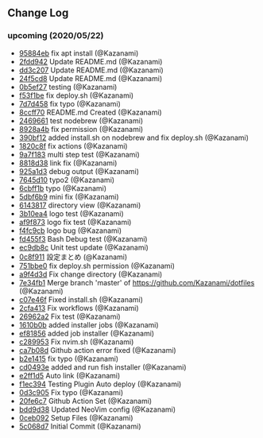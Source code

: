 ## Change Log

### upcoming (2020/05/22)
- [95884eb](https://github.com/Kazanami/dotfiles/commit/95884ebd30927e37edb69a730202da94a8a9704d) fix apt install (@Kazanami)
- [2fdd942](https://github.com/Kazanami/dotfiles/commit/2fdd942065e7374933491cc0fc370001cb005829) Update README.md (@Kazanami)
- [dd3c207](https://github.com/Kazanami/dotfiles/commit/dd3c207926dca3abc0bb2a80ccc6dd00c99bdaf5) Update README.md (@Kazanami)
- [24f5cd8](https://github.com/Kazanami/dotfiles/commit/24f5cd849f7824c88995fccb5d6eab43600b75b8) Update README.md (@Kazanami)
- [0b5ef27](https://github.com/Kazanami/dotfiles/commit/0b5ef271cf6b961c11978fdba0e572842025e6da) testing (@Kazanami)
- [f53f1be](https://github.com/Kazanami/dotfiles/commit/f53f1be7ea601636f1f294e517d380c057c69812) fix deploy.sh (@Kazanami)
- [7d7d458](https://github.com/Kazanami/dotfiles/commit/7d7d4580decd2130004357cd361d635942a17901) fix typo (@Kazanami)
- [8ccff70](https://github.com/Kazanami/dotfiles/commit/8ccff7061ee556cf9905a99b133639b3636f6f14) README.md Created (@Kazanami)
- [2469661](https://github.com/Kazanami/dotfiles/commit/246966181b0c8a5d227b7811579549e4ee21ff9b) test nodebrew (@Kazanami)
- [8928a4b](https://github.com/Kazanami/dotfiles/commit/8928a4b94f962d964976fd18fc60196d7e09bf3e) fix permission (@Kazanami)
- [390bf12](https://github.com/Kazanami/dotfiles/commit/390bf12cffd00bf0c900ef3dfef83781b998ed62) added install.sh on nodebrew and fix deploy.sh (@Kazanami)
- [1820c8f](https://github.com/Kazanami/dotfiles/commit/1820c8feaea00a8f7a760aacdcd806777aae9cdd) fix actions (@Kazanami)
- [9a7f183](https://github.com/Kazanami/dotfiles/commit/9a7f183f7e90a8fec7ca55bbd47609fec5883664) multi step test (@Kazanami)
- [8818d38](https://github.com/Kazanami/dotfiles/commit/8818d38ae7c9ea96dea955af32baa15e8753489d) link fix (@Kazanami)
- [925a1d3](https://github.com/Kazanami/dotfiles/commit/925a1d3ba42652cabb49afe2346656c1edcc2b9c) debug output (@Kazanami)
- [7645d10](https://github.com/Kazanami/dotfiles/commit/7645d105064f0e5178f6833dafecd9bf53cf6eba) typo2 (@Kazanami)
- [6cbff1b](https://github.com/Kazanami/dotfiles/commit/6cbff1b1c5d25dbc38e0014885c10ccf1f8182d5) typo (@Kazanami)
- [5dbf6b9](https://github.com/Kazanami/dotfiles/commit/5dbf6b9ec2f240eab4de288b632a75b77d0efcfa) mini fix (@Kazanami)
- [6143817](https://github.com/Kazanami/dotfiles/commit/6143817b207d991ea20d2caf9c586cdee6b8b773) directory view (@Kazanami)
- [3b10ea4](https://github.com/Kazanami/dotfiles/commit/3b10ea44bb7a8c70adb4903dd15ffbcfe259b771) logo test (@Kazanami)
- [af9f873](https://github.com/Kazanami/dotfiles/commit/af9f8731b560363cfb1bebed8956717f1dcaa2bd) logo fix test (@Kazanami)
- [f4fc9cb](https://github.com/Kazanami/dotfiles/commit/f4fc9cb7ad4da24bccf30a8312766f322b03b9b5) logo bug (@Kazanami)
- [fd455f3](https://github.com/Kazanami/dotfiles/commit/fd455f319ed538a5019b5b4a175710c57eddb0b0) Bash Debug test (@Kazanami)
- [ec9db8c](https://github.com/Kazanami/dotfiles/commit/ec9db8cf10acfbcf3d4bea4f3b75afe89e4dbb37) Unit test update (@Kazanami)
- [0c8f911](https://github.com/Kazanami/dotfiles/commit/0c8f9118c5d8404b112c6044f303474abc766e55) 設定まとめ (@Kazanami)
- [751bbe0](https://github.com/Kazanami/dotfiles/commit/751bbe02250022f25847d5aefcf1da8415ec948a) fix deploy.sh permission (@Kazanami)
- [a9f4d3d](https://github.com/Kazanami/dotfiles/commit/a9f4d3d951f9121634f8eb04accd9105c20ee8c7) Fix change directory (@Kazanami)
- [7e34fb1](https://github.com/Kazanami/dotfiles/commit/7e34fb1a28c4e544158051344c90da1ec92ef0b1) Merge branch 'master' of https://github.com/Kazanami/dotfiles (@Kazanami)
- [c07e46f](https://github.com/Kazanami/dotfiles/commit/c07e46f3b857d3ea92fa97e8240188a2008941e9) Fixed install.sh (@Kazanami)
- [2cfa413](https://github.com/Kazanami/dotfiles/commit/2cfa4137c306ac623b495828cf8207ae0a417edf) Fix workflows (@Kazanami)
- [26962a2](https://github.com/Kazanami/dotfiles/commit/26962a20e772da233c2e1ab6e6f0811edcf8d6a7) Fix test (@Kazanami)
- [1610b0b](https://github.com/Kazanami/dotfiles/commit/1610b0b2bcf3bf96f47bf5b6327b3d70195ddc72) added installer jobs (@Kazanami)
- [ef81856](https://github.com/Kazanami/dotfiles/commit/ef8185664ed4909ecc36ce30fc87fc95d082eaca) added job installer (@Kazanami)
- [c289953](https://github.com/Kazanami/dotfiles/commit/c289953bbfc4d0e73c925d926df7f5a2166af1b8) Fix nvim.sh (@Kazanami)
- [ca7b08d](https://github.com/Kazanami/dotfiles/commit/ca7b08dd0e8bec00a08a933e193d91820ab5e62b) Github action error fixed (@Kazanami)
- [b2e1415](https://github.com/Kazanami/dotfiles/commit/b2e14154d7a3fe234db8e211f25349efe17e4948) fix typo (@Kazanami)
- [cd0493e](https://github.com/Kazanami/dotfiles/commit/cd0493ed7e70293a34afedbcfc356db6a9765e37) added and run fish installer (@Kazanami)
- [e2ff1d5](https://github.com/Kazanami/dotfiles/commit/e2ff1d508a7114eefcb764eec9a9bf72d81bbdb7) Auto link (@Kazanami)
- [f1ec394](https://github.com/Kazanami/dotfiles/commit/f1ec3946beb00d034f1c9fcddeee4fdbd1d7c2d3) Testing Plugin Auto deploy (@Kazanami)
- [0d3c905](https://github.com/Kazanami/dotfiles/commit/0d3c9058cc70d3d97d6b0572eccb39c9e62db146) Fix typo (@Kazanami)
- [20fe6c7](https://github.com/Kazanami/dotfiles/commit/20fe6c74209a7be470bc6212bd4b61131424e238) Github Action Set (@Kazanami)
- [bdd9d38](https://github.com/Kazanami/dotfiles/commit/bdd9d38774165911d2787ba1f896566ab47e3784) Updated NeoVim config (@Kazanami)
- [0ceb092](https://github.com/Kazanami/dotfiles/commit/0ceb092aadfd9e35bd50b3e08d2bab8b26718a28) Setup Files (@Kazanami)
- [5c068d7](https://github.com/Kazanami/dotfiles/commit/5c068d709c4d2173b26f864b2cc43fa653f30741) Initial Commit (@Kazanami)